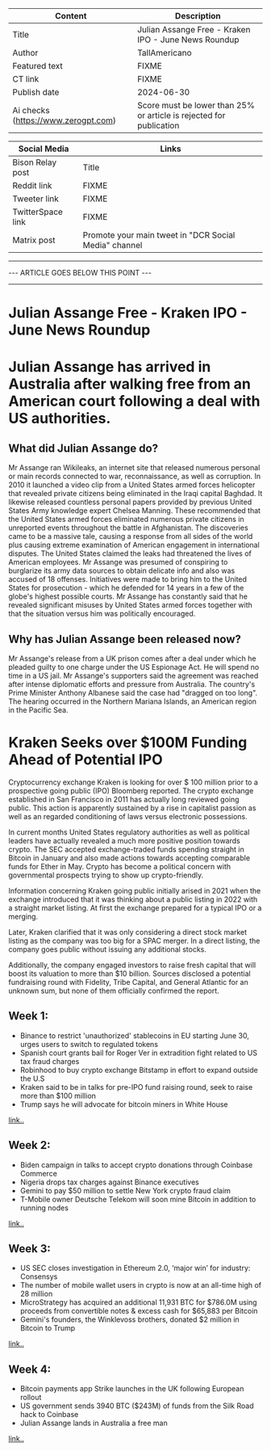 | Content | Description |
|---|---|
| Title               | Julian Assange Free - Kraken IPO - June News Roundup |
| Author              | TallAmericano |
| Featured text       | FIXME |
| CT link             | FIXME |
| Publish date        | 2024-06-30 |
| Ai checks (https://www.zerogpt.com) | Score must be lower than 25% or article is rejected for publication |

| Social Media | Links |
|---|---|
| Bison Relay post    | Title |
| Reddit link         | FIXME |
| Tweeter link        | FIXME |
| TwitterSpace link   | FIXME |
| Matrix post         | Promote your main tweet in "DCR Social Media" channel |


---
--- ARTICLE GOES BELOW THIS POINT ---

---

# Julian Assange Free - Kraken IPO - June News Roundup 

# Julian Assange has arrived in Australia after walking free from an American court following a deal with US authorities.

## What did Julian Assange do?

Mr Assange ran Wikileaks, an internet site that released numerous personal or main records connected to war, reconnaissance, as well as corruption. In 2010 it launched a video clip from a United States armed forces helicopter that revealed private citizens being eliminated in the Iraqi capital Baghdad. It likewise released countless personal papers provided by previous United States Army knowledge expert Chelsea Manning. These recommended that the United States armed forces eliminated numerous private citizens in unreported events throughout the battle in Afghanistan. The discoveries came to be a massive tale, causing a response from all sides of the world plus causing extreme examination of American engagement in international disputes. The United States claimed the leaks had threatened the lives of American employees. Mr Assange was presumed of conspiring to burglarize its army data sources to obtain delicate info and also was accused of 18 offenses. Initiatives were made to bring him to the United States for prosecution - which he defended for 14 years in a few of the globe's highest possible courts. Mr Assange has constantly said that he revealed significant misuses by United States armed forces together with that the situation versus him was politically encouraged.

## Why has Julian Assange been released now?

Mr Assange's release from a UK prison comes after a deal under which he pleaded guilty to one charge under the US Espionage Act. He will spend no time in a US jail. Mr Assange's supporters said the agreement was reached after intense diplomatic efforts and pressure from Australia. The country's Prime Minister Anthony Albanese said the case had "dragged on too long". The hearing occurred in the Northern Mariana Islands, an American region in the Pacific Sea.

# Kraken Seeks over $100M Funding Ahead of Potential IPO

Cryptocurrency exchange Kraken is looking for over $ 100 million prior to a prospective going public (IPO) Bloomberg reported. The crypto exchange established in San Francisco in 2011 has actually long reviewed going public. This action is apparently sustained by a rise in capitalist passion as well as an regarded conditioning of laws versus electronic possessions.

In current months United States regulatory authorities as well as political leaders have actually revealed a much more positive position towards crypto. The SEC accepted exchange-traded funds spending straight in Bitcoin in January and also made actions towards accepting comparable funds for Ether in May. Crypto has become a political concern with governmental prospects trying to show up crypto-friendly.

Information concerning Kraken going public initially arised in 2021 when the exchange introduced that it was thinking about a public listing in 2022 with a straight market listing. At first the exchange prepared for a typical IPO or a merging.

Later, Kraken clarified that it was only considering a direct stock market listing as the company was too big for a SPAC merger. In a direct listing, the company goes public without issuing any additional stocks.

Additionally, the company engaged investors to raise fresh capital that will boost its valuation to more than $10 billion. Sources disclosed a potential fundraising round with Fidelity, Tribe Capital, and General Atlantic for an unknown sum, but none of them officially confirmed the report.

## Week 1:

- Binance to restrict 'unauthorized' stablecoins in EU starting June 30, urges users to switch to regulated tokens
- Spanish court grants bail for Roger Ver in extradition fight related to US tax fraud charges
- Robinhood to buy crypto exchange Bitstamp in effort to expand outside the U.S
- Kraken said to be in talks for pre-IPO fund raising round, seek to raise more than $100 million
- Trump says he will advocate for bitcoin miners in White House

[link..](https://x.com/cypherpunktimes/status/1800840762739093595)

## Week 2:

- Biden campaign in talks to accept crypto donations through Coinbase Commerce
- Nigeria drops tax charges against Binance executives
- Gemini to pay $50 million to settle New York crypto fraud claim
- T-Mobile owner Deutsche Telekom will soon mine Bitcoin in addition to running nodes

[link..](https://x.com/cypherpunktimes/status/1802432580056211719)

## Week 3:

- US SEC closes investigation in Ethereum 2.0, ‘major win’ for industry: Consensys
- The number of mobile wallet users in crypto is now at an all-time high of 28 million
- MicroStrategy has acquired an additional 11,931 BTC for $786.0M using proceeds from convertible notes & excess cash for $65,883 per Bitcoin
- Gemini's founders, the Winklevoss brothers, donated $2 million in Bitcoin to Trump

[link..](https://x.com/cypherpunktimes/status/1804923300126028087)

## Week 4:

- Bitcoin payments app Strike launches in the UK following European rollout
- US government sends 3940 BTC ($243M) of funds from the Silk Road hack to Coinbase
- Julian Assange lands in Australia a free man

[link..](https://x.com/cypherpunktimes/status/1806292361133109422)
